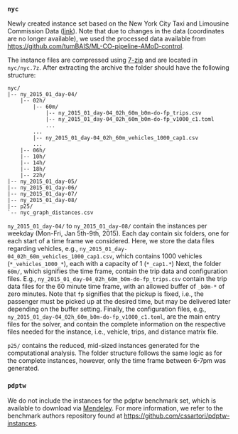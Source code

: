 ### ``nyc``

Newly created instance set based on the New York City Taxi and Limousine Commission
Data ([link](https://www.nyc.gov/site/tlc/about/tlc-trip-record-data.page)).
Note that due to changes in the data (coordinates are no longer available), we used the processed data available
from https://github.com/tumBAIS/ML-CO-pipeline-AMoD-control. 

The instance files are compressed using [7-zip](https://7-zip.org/) and are located in `nyc/nyc.7z`. 
After extracting the archive the folder should have the following structure:

```
nyc/
|-- ny_2015_01_day-04/
    |-- 02h/
        |-- 60m/
            |-- ny_2015_01_day-04_02h_60m_b0m-do-fp_trips.csv
            |-- ny_2015_01_day-04_02h_60m_b0m-do-fp_v1000_c1.toml
            ...
        ...
        |-- ny_2015_01_day-04_02h_60m_vehicles_1000_cap1.csv
        ...
    |-- 06h/
    |-- 10h/
    |-- 14h/
    |-- 18h/
    |-- 22h/
|-- ny_2015_01_day-05/
|-- ny_2015_01_day-06/
|-- ny_2015_01_day-07/
|-- ny_2015_01_day-08/
|-- p25/
`-- nyc_graph_distances.csv
```

`ny_2015_01_day-04/` to `ny_2015_01_day-08/` contain the instances per weekday (Mon-Fri, Jan 5th-9th, 2015).
Each day contain six folders, one for each start of a time frame we considered.
Here, we store the data files regarding vehicles, e.g.,
`ny_2015_01_day-04_02h_60m_vehicles_1000_cap1.csv`, which contains 1000 vehicles (`*_vehicles_1000_*`), each with a
capacity of 1 (`*_cap1.*`)
Next, the folder `60m/`, which signifies the time frame, contain the trip data and configuration files.
E.g., `ny_2015_01_day-04_02h_60m_b0m-do-fp_trips.csv` contain the trip data files for the 60 minute time frame, with an
allowed buffer of `_b0m-*` of zero minutes.
Note that `fp` signifies that the pickup is fixed, i.e., the passenger must be picked up at the desired time, but may be
delivered later depending on the buffer setting.
Finally, the configuration files, e.g., `ny_2015_01_day-04_02h_60m_b0m-do-fp_v1000_c1.toml`, are the main entry files
for the
solver, and contain the complete information on the respective files needed for the instance, i.e., vehicle, trips, and
distance matrix file.

`p25/` contains the reduced, mid-sized instances generated for the computational analysis. The folder structure
follows the same logic as for the complete instances, however, only the time frame between 6-7pm was generated.

### `pdptw`

We do not include the instances for the pdptw benchmark set, which is available
to download via [Mendeley](https://data.mendeley.com/datasets/wr2ct4r22f/2).
For more information, we refer to the benchmark authors repository found
at https://github.com/cssartori/pdptw-instances.
